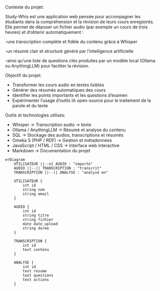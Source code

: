  Contexte du projet:

Study-Whis est une application web pensée pour accompagner les étudiants dans la compréhension et la révision de leurs cours enregistrés.
Elle permet de déposer un fichier audio (par exemple un cours de trois heures) et d’obtenir automatiquement :

-une transcription complète et fidèle du contenu grâce à Whisper

-un résumé clair et structuré généré par l’intelligence artificielle

-ainsi qu’une liste de questions clés produites par un modèle local (Ollama ou AnythingLLM) pour faciliter la révision.


 Objectif du projet:

- Transformer les cours audio en textes lisibles
- Générer des résumés automatiques des cours  
- Identifier les points importants et les questions d’examen 
- Expérimenter l’usage d’outils IA open-source pour le traitement de la parole et du texte  



 Outils et technologies utilisés:

-  Whisper → Transcription audio → texte  
- Ollama / AnythingLLM → Résumé et analyse du contenu  
- SQL → Stockage des audios, transcriptions et résumés  
- Omeka S (PHP / RDF) → Gestion et métadonnées  
- JavaScript / HTML / CSS → Interface web interactive  
- Markdown → Documentation du projet  

```mermaid
erDiagram
    UTILISATEUR ||--o{ AUDIO : "importe"
    AUDIO ||--|| TRANSCRIPTION : "transcrit"
    TRANSCRIPTION ||--|| ANALYSE : "analysé en"

    UTILISATEUR {
        int id
        string nom
        string email
    }

    AUDIO {
        int id
        string titre
        string fichier
        date date_upload
        string duree
    }

    TRANSCRIPTION {
        int id
        text contenu
    }

    ANALYSE {
        int id
        text resume
        text questions
        text actions
    }
```
